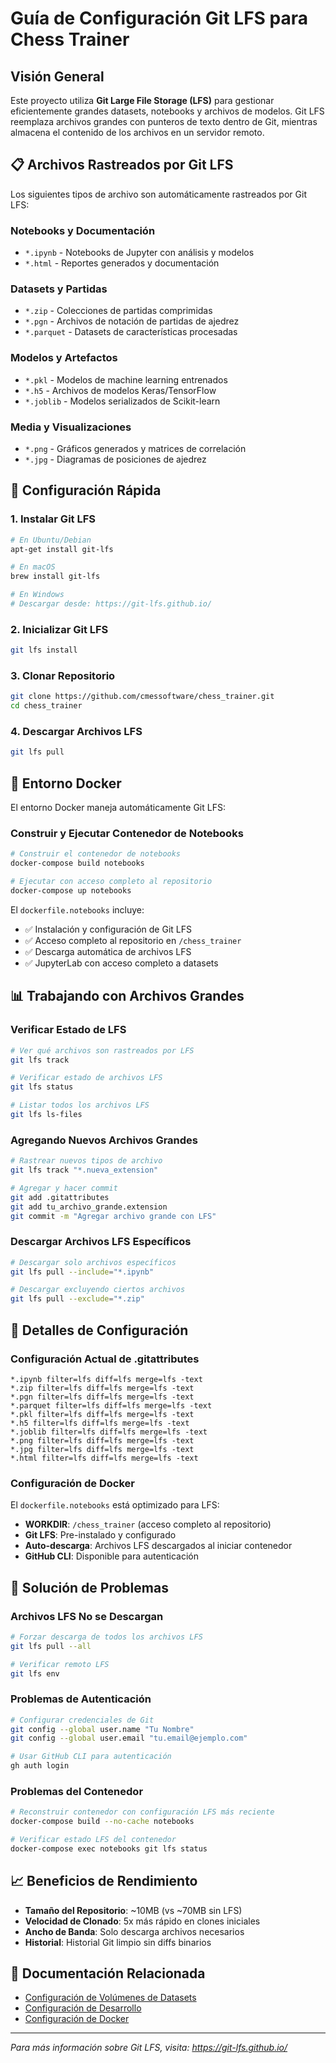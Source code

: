 # Guía de Configuración Git LFS para Chess Trainer

## Visión General

Este proyecto utiliza **Git Large File Storage (LFS)** para gestionar eficientemente grandes datasets, notebooks y archivos de modelos. Git LFS reemplaza archivos grandes con punteros de texto dentro de Git, mientras almacena el contenido de los archivos en un servidor remoto.

## 📋 Archivos Rastreados por Git LFS

Los siguientes tipos de archivo son automáticamente rastreados por Git LFS:

### **Notebooks y Documentación**
- `*.ipynb` - Notebooks de Jupyter con análisis y modelos
- `*.html` - Reportes generados y documentación

### **Datasets y Partidas**
- `*.zip` - Colecciones de partidas comprimidas
- `*.pgn` - Archivos de notación de partidas de ajedrez
- `*.parquet` - Datasets de características procesadas

### **Modelos y Artefactos**
- `*.pkl` - Modelos de machine learning entrenados
- `*.h5` - Archivos de modelos Keras/TensorFlow
- `*.joblib` - Modelos serializados de Scikit-learn

### **Media y Visualizaciones**
- `*.png` - Gráficos generados y matrices de correlación
- `*.jpg` - Diagramas de posiciones de ajedrez

## 🚀 Configuración Rápida

### 1. Instalar Git LFS
```bash
# En Ubuntu/Debian
apt-get install git-lfs

# En macOS
brew install git-lfs

# En Windows
# Descargar desde: https://git-lfs.github.io/
```

### 2. Inicializar Git LFS
```bash
git lfs install
```

### 3. Clonar Repositorio
```bash
git clone https://github.com/cmessoftware/chess_trainer.git
cd chess_trainer
```

### 4. Descargar Archivos LFS
```bash
git lfs pull
```

## 🐳 Entorno Docker

El entorno Docker maneja automáticamente Git LFS:

### **Construir y Ejecutar Contenedor de Notebooks**
```bash
# Construir el contenedor de notebooks
docker-compose build notebooks

# Ejecutar con acceso completo al repositorio
docker-compose up notebooks
```

El `dockerfile.notebooks` incluye:
- ✅ Instalación y configuración de Git LFS
- ✅ Acceso completo al repositorio en `/chess_trainer`
- ✅ Descarga automática de archivos LFS
- ✅ JupyterLab con acceso completo a datasets

## 📊 Trabajando con Archivos Grandes

### **Verificar Estado de LFS**
```bash
# Ver qué archivos son rastreados por LFS
git lfs track

# Verificar estado de archivos LFS
git lfs status

# Listar todos los archivos LFS
git lfs ls-files
```

### **Agregando Nuevos Archivos Grandes**
```bash
# Rastrear nuevos tipos de archivo
git lfs track "*.nueva_extension"

# Agregar y hacer commit
git add .gitattributes
git add tu_archivo_grande.extension
git commit -m "Agregar archivo grande con LFS"
```

### **Descargar Archivos LFS Específicos**
```bash
# Descargar solo archivos específicos
git lfs pull --include="*.ipynb"

# Descargar excluyendo ciertos archivos
git lfs pull --exclude="*.zip"
```

## 🔧 Detalles de Configuración

### **Configuración Actual de .gitattributes**
```
*.ipynb filter=lfs diff=lfs merge=lfs -text
*.zip filter=lfs diff=lfs merge=lfs -text
*.pgn filter=lfs diff=lfs merge=lfs -text
*.parquet filter=lfs diff=lfs merge=lfs -text
*.pkl filter=lfs diff=lfs merge=lfs -text
*.h5 filter=lfs diff=lfs merge=lfs -text
*.joblib filter=lfs diff=lfs merge=lfs -text
*.png filter=lfs diff=lfs merge=lfs -text
*.jpg filter=lfs diff=lfs merge=lfs -text
*.html filter=lfs diff=lfs merge=lfs -text
```

### **Configuración de Docker**
El `dockerfile.notebooks` está optimizado para LFS:
- **WORKDIR**: `/chess_trainer` (acceso completo al repositorio)
- **Git LFS**: Pre-instalado y configurado
- **Auto-descarga**: Archivos LFS descargados al iniciar contenedor
- **GitHub CLI**: Disponible para autenticación

## 🚨 Solución de Problemas

### **Archivos LFS No se Descargan**
```bash
# Forzar descarga de todos los archivos LFS
git lfs pull --all

# Verificar remoto LFS
git lfs env
```

### **Problemas de Autenticación**
```bash
# Configurar credenciales de Git
git config --global user.name "Tu Nombre"
git config --global user.email "tu.email@ejemplo.com"

# Usar GitHub CLI para autenticación
gh auth login
```

### **Problemas del Contenedor**
```bash
# Reconstruir contenedor con configuración LFS más reciente
docker-compose build --no-cache notebooks

# Verificar estado LFS del contenedor
docker-compose exec notebooks git lfs status
```

## 📈 Beneficios de Rendimiento

- **Tamaño del Repositorio**: ~10MB (vs ~70MB sin LFS)
- **Velocidad de Clonado**: 5x más rápido en clones iniciales
- **Ancho de Banda**: Solo descarga archivos necesarios
- **Historial**: Historial Git limpio sin diffs binarios

## 🔗 Documentación Relacionada

- [Configuración de Volúmenes de Datasets](./DATASETS_VOLUMES_CONFIG_es.md)
- [Configuración de Desarrollo](./README_es.md#configuración-docker-recomendado)
- [Configuración de Docker](./README_es.md#configuración-manual-de-docker)

---

*Para más información sobre Git LFS, visita: https://git-lfs.github.io/*
